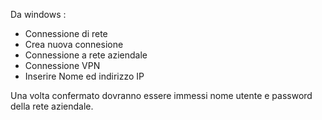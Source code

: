 Da windows : 
* Connessione di rete
* Crea nuova connesione
* Connessione a rete aziendale
* Connessione VPN
* Inserire Nome ed indirizzo IP

Una volta confermato dovranno essere immessi nome utente e password della rete aziendale.
